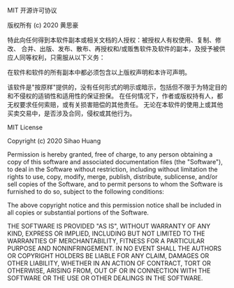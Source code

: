 MIT 开源许可协议

版权所有 (c) 2020 黄思豪

特此向任何得到本软件副本或相关文档的人授权：被授权人有权使用、复制、修改、 合并、出版、发布、散布、再授权和/或贩售软件及软件的副本，及授予被供应人同等权利，只需服从以下义务：

在软件和软件的所有副本中都必须包含以上版权声明和本许可声明。

该软件是"按原样"提供的，没有任何形式的明示或暗示，包括但不限于为特定目的和不侵权的适销性和适用性的保证担保。
在任何情况下，作者或版权持有人，都无权要求任何索赔，或有关损害赔偿的其他责任。
无论在本软件的使用上或其他买卖交易中，是否涉及合同，侵权或其他行为。

MIT License

Copyright (c) 2020 Sihao Huang

Permission is hereby granted, free of charge, to any person obtaining a copy
of this software and associated documentation files (the "Software"), to deal
in the Software without restriction, including without limitation the rights
to use, copy, modify, merge, publish, distribute, sublicense, and/or sell
copies of the Software, and to permit persons to whom the Software is
furnished to do so, subject to the following conditions:

The above copyright notice and this permission notice shall be included in all
copies or substantial portions of the Software.

THE SOFTWARE IS PROVIDED "AS IS", WITHOUT WARRANTY OF ANY KIND, EXPRESS OR
IMPLIED, INCLUDING BUT NOT LIMITED TO THE WARRANTIES OF MERCHANTABILITY,
FITNESS FOR A PARTICULAR PURPOSE AND NONINFRINGEMENT. IN NO EVENT SHALL THE
AUTHORS OR COPYRIGHT HOLDERS BE LIABLE FOR ANY CLAIM, DAMAGES OR OTHER
LIABILITY, WHETHER IN AN ACTION OF CONTRACT, TORT OR OTHERWISE, ARISING FROM,
OUT OF OR IN CONNECTION WITH THE SOFTWARE OR THE USE OR OTHER DEALINGS IN THE
SOFTWARE.
